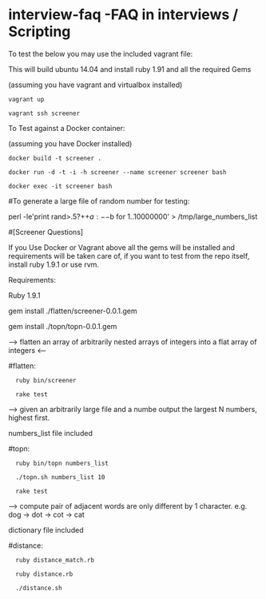 # interview-faq -FAQ in interviews / Scripting 
To test the below you may use the included vagrant file:

This will build ubuntu 14.04 and install ruby 1.91 and all the required Gems
  
  (assuming you have vagrant and virtualbox installed)
  
    vagrant up
    
    vagrant ssh screener

To Test against a Docker container:

  (assuming you have Docker installed)

    docker build -t screener .

    docker run -d -t -i -h screener --name screener screener bash

    docker exec -it screener bash 

#To generate a large file of random number for testing:

  perl -le'print rand>.5?++$a:--$b for 1..10000000' > /tmp/large_numbers_list

#[Screener Questions]

If you Use Docker or Vagrant above all the gems will be installed and requirements will be taken care of, if you want to test from the repo itself, install ruby 1.9.1 or use rvm.

Requirements:

  Ruby 1.9.1
  
  gem install ./flatten/screener-0.0.1.gem 
  
  gem install ./topn/topn-0.0.1.gem
  



  --> flatten an array of arbitrarily nested arrays of integers into a flat array of integers <--

  #flatten: 
      
      ruby bin/screener

      rake test
      


  --> given an arbitrarily large file and a numbe output the largest N numbers, highest first.

  numbers_list file included
  
  #topn: 

      ruby bin/topn numbers_list

      ./topn.sh numbers_list 10

      rake test

 
 
 
  --> compute pair of adjacent words are only different by 1 character. e.g. dog -> dot -> cot -> cat

  dictionary file included
  
   #distance: 

      ruby distance_match.rb

      ruby distance.rb

      ./distance.sh
